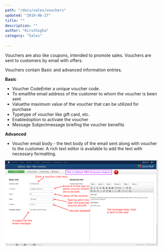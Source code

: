 ```yaml
---
path: "/docs/sales/vouchers"
updated: "2019-06-27"
title: ""
description: ""
author: "Kiruthigha"
category: "Sales"

---
```



Vouchers are also like coupons, intended to promote sales. Vouchers are sent to customers by email with offers.

Vouchers contain Basic and advanced information entries.

**Basic**

* Voucher CodeEnter a unique voucher code.
* To emailthe email address of the customer to whom the voucher is been sent
* Valuethe maximum value of the voucher that can be utilized for purchase
* Typetype of voucher like gift card, etc.
* Enabledoption to activate the voucher
* Message Subjectmessage briefing the voucher benefits

**Advanced**

* Voucher email body - the text body of the email sent along with voucher to the customer. A rich text editor is available to add the text with necessary formatting.


![](../../images/sales/Voucher/voucher_01.png)
